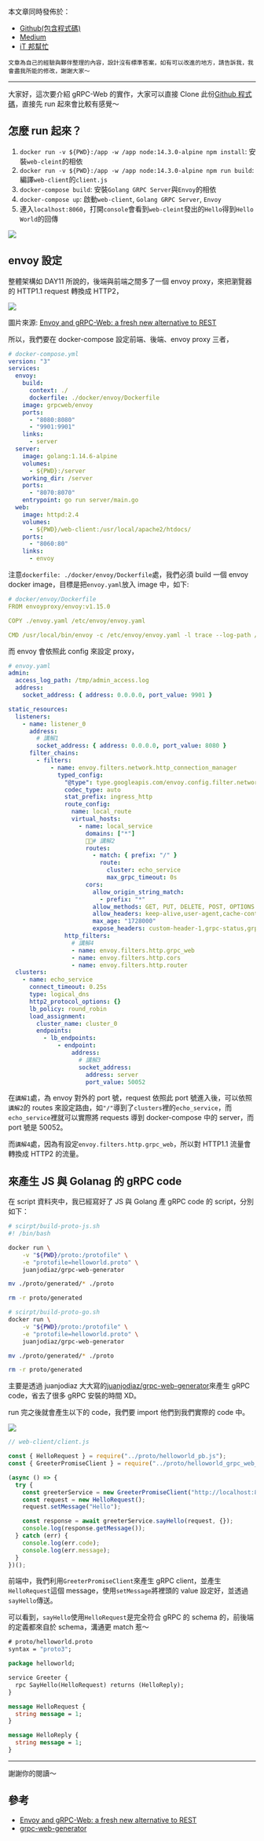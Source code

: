 本文章同時發佈於：

- [Github(包含程式碼)](https://github.com/superj80820/2020-ithelp-contest/blob/master/DAY12)
- [Medium](https://medium.com/%E9%AB%92%E6%A1%B6%E5%AD%90/day12-grpc-web-%E8%AE%93%E4%BD%A0%E7%9A%84%E5%89%8D%E7%AB%AF%E4%B9%9F%E5%90%83%E5%88%B0-grpc-%E7%9A%84%E6%83%A1%E9%AD%94%E6%9E%9C%E5%AF%A6-%E5%AF%A6%E4%BD%9C%E7%AF%87-95857f02595d)
- [iT 邦幫忙](https://ithelp.ithome.com.tw/articles/10244296)

```
文章為自己的經驗與夥伴整理的內容，設計沒有標準答案，如有可以改進的地方，請告訴我，我會盡我所能的修改，謝謝大家～
```

---

大家好，這次要介紹 gRPC-Web 的實作，大家可以直接 Clone 此份[Github 程式碼](https://github.com/superj80820/GRPC-Web-Simple-Demo)，直接先 run 起來會比較有感覺～

## 怎麼 run 起來？

1. `docker run -v ${PWD}:/app -w /app node:14.3.0-alpine npm install`: 安裝`web-cleint`的相依
2. `docker run -v ${PWD}:/app -w /app node:14.3.0-alpine npm run build`: 編譯`web-client`的`client.js`
3. `docker-compose build`: 安裝`Golang GRPC Server`與`Envoy`的相依
4. `docker-compose up`: 啟動`web-client`, `Golang GRPC Server`, `Envoy`
5. 連入`localhost:8060`，打開`console`會看到`web-cleint`發出的`Hello`得到`Hello World`的回傳

![](https://imgur.com/0GmF7QJ.jpg)

## envoy 設定

整體架構如 DAY11 所說的，後端與前端之間多了一個 envoy proxy，來把瀏覽器的 HTTP1.1 request 轉換成 HTTP2，

![](https://i.imgur.com/pJDltYR.png)

圖片來源: [Envoy and gRPC-Web: a fresh new alternative to REST](https://blog.envoyproxy.io/envoy-and-grpc-web-a-fresh-new-alternative-to-rest-6504ce7eb880)

所以，我們要在 docker-compose 設定前端、後端、envoy proxy 三者，

```yaml
# docker-compose.yml
version: "3"
services:
  envoy:
    build:
      context: ./
      dockerfile: ./docker/envoy/Dockerfile
    image: grpcweb/envoy
    ports:
      - "8080:8080"
      - "9901:9901"
    links:
      - server
  server:
    image: golang:1.14.6-alpine
    volumes:
      - ${PWD}:/server
    working_dir: /server
    ports:
      - "8070:8070"
    entrypoint: go run server/main.go
  web:
    image: httpd:2.4
    volumes:
      - ${PWD}/web-client:/usr/local/apache2/htdocs/
    ports:
      - "8060:80"
    links:
      - envoy
```

注意`dockerfile: ./docker/envoy/Dockerfile`處，我們必須 build 一個 envoy docker image，目標是把`envoy.yaml`放入 image 中，如下:

```yaml
# docker/envoy/Dockerfile
FROM envoyproxy/envoy:v1.15.0

COPY ./envoy.yaml /etc/envoy/envoy.yaml

CMD /usr/local/bin/envoy -c /etc/envoy/envoy.yaml -l trace --log-path /tmp/envoy_info.log
```

而 envoy 會依照此 config 來設定 proxy，

```yaml
# envoy.yaml
admin:
  access_log_path: /tmp/admin_access.log
  address:
    socket_address: { address: 0.0.0.0, port_value: 9901 }

static_resources:
  listeners:
    - name: listener_0
      address:
        # 講解1
        socket_address: { address: 0.0.0.0, port_value: 8080 }
      filter_chains:
        - filters:
            - name: envoy.filters.network.http_connection_manager
              typed_config:
                "@type": type.googleapis.com/envoy.config.filter.network.http_connection_manager.v2.HttpConnectionManager
                codec_type: auto
                stat_prefix: ingress_http
                route_config:
                  name: local_route
                  virtual_hosts:
                    - name: local_service
                      domains: ["*"]
                      # 講解2
                      routes:
                        - match: { prefix: "/" }
                          route:
                            cluster: echo_service
                            max_grpc_timeout: 0s
                      cors:
                        allow_origin_string_match:
                          - prefix: "*"
                        allow_methods: GET, PUT, DELETE, POST, OPTIONS
                        allow_headers: keep-alive,user-agent,cache-control,content-type,content-transfer-encoding,custom-header-1,x-accept-content-transfer-encoding,x-accept-response-streaming,x-user-agent,x-grpc-web,grpc-timeout
                        max_age: "1728000"
                        expose_headers: custom-header-1,grpc-status,grpc-message
                http_filters:
                  # 講解4
                  - name: envoy.filters.http.grpc_web
                  - name: envoy.filters.http.cors
                  - name: envoy.filters.http.router
  clusters:
    - name: echo_service
      connect_timeout: 0.25s
      type: logical_dns
      http2_protocol_options: {}
      lb_policy: round_robin
      load_assignment:
        cluster_name: cluster_0
        endpoints:
          - lb_endpoints:
              - endpoint:
                  address:
                    # 講解3
                    socket_address:
                      address: server
                      port_value: 50052
```

在`講解1`處，為 envoy 對外的 port 號，request 依照此 port 號進入後，可以依照`講解2`的 routes 來設定路由，如`"/"`導到了`clusters`裡的`echo_service`，而`echo_service`裡就可以實際將 requests 導到 docker-compose 中的 server，而 port 號是 50052。

而`講解4`處，因為有設定`envoy.filters.http.grpc_web`，所以對 HTTP1.1 流量會轉換成 HTTP2 的流量。

## 來產生 JS 與 Golanag 的 gRPC code

在 script 資料夾中，我已經寫好了 JS 與 Golang 產 gRPC code 的 script，分別如下：

```bash
# scirpt/build-proto-js.sh
#! /bin/bash

docker run \
    -v "${PWD}/proto:/protofile" \
    -e "protofile=helloworld.proto" \
    juanjodiaz/grpc-web-generator

mv ./proto/generated/* ./proto

rm -r proto/generated
```

```bash
# scirpt/build-proto-go.sh
docker run \
    -v "${PWD}/proto:/protofile" \
    -e "protofile=helloworld.proto" \
    juanjodiaz/grpc-web-generator

mv ./proto/generated/* ./proto

rm -r proto/generated
```

主要是透過 juanjodiaz 大大寫的[juanjodiaz/grpc-web-generator](https://github.com/juanjoDiaz/grpc-web-generator)來產生 gRPC code，省去了很多 gRPC 安裝的時間 XD。

run 完之後就會產生以下的 code，我們要 import 他們到我們實際的 code 中。

![](https://i.imgur.com/otM2XRI.png)

```javascript
// web-client/client.js

const { HelloRequest } = require("../proto/helloworld_pb.js");
const { GreeterPromiseClient } = require("../proto/helloworld_grpc_web_pb.js");

(async () => {
  try {
    const greeterService = new GreeterPromiseClient("http://localhost:8080");
    const request = new HelloRequest();
    request.setMessage("Hello");

    const response = await greeterService.sayHello(request, {});
    console.log(response.getMessage());
  } catch (err) {
    console.log(err.code);
    console.log(err.message);
  }
})();
```

前端中，我們利用`GreeterPromiseClient`來產生 gRPC client，並產生`HelloRequest`這個 message，使用`setMessage`將裡頭的 value 設定好，並透過`sayHello`傳送。

可以看到，`sayHello`使用`HelloRequest`是完全符合 gRPC 的 schema 的，前後端的定義都來自於 schema，溝通更 match 惹～

```proto
# proto/helloworld.proto
syntax = "proto3";

package helloworld;

service Greeter {
  rpc SayHello(HelloRequest) returns (HelloReply);
}

message HelloRequest {
  string message = 1;
}

message HelloReply {
  string message = 1;
}
```

---

謝謝你的閱讀～

## 參考

- [Envoy and gRPC-Web: a fresh new alternative to REST](https://blog.envoyproxy.io/envoy-and-grpc-web-a-fresh-new-alternative-to-rest-6504ce7eb880)
- [grpc-web-generator](https://github.com/juanjoDiaz/grpc-web-generator)
